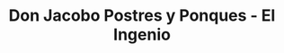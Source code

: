 ---
title: "Don Jacobo Postres y Ponques - El Ingenio"
url: /cali/don-jacobo-postres-y-ponques-el-ingenio/
shop: pastelería
---